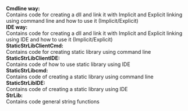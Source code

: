 **Cmdline way:**    
Contains code for creating a dll and link it with Implicit and Explicit linking using command line and how to use it (Implicit/Explicit)      
**IDE way:**    
Contains code for creating a dll and link it with Implicit and Explicit linking using IDE and how to use it (Implicit/Explicit)  
**StaticStrLibClientCmd:**      
Contains code for creating static library using command line   
**StaticStrLibClientIDE:**      
Contains code of how to use static library using IDE    
**StaticStrLibcmd:**      
Contains code of creating a static library using command line    
**StaticStrLibIDE:**     
Contains code of creating a static library using IDE    
**StrLib:**      
Contains code general string functions  
